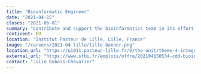 ```yaml
---
title: "Bioinformatic Engineer"
date: "2021-04-15"
closes: "2021-06-01"
summary: "Contribute and support the bioinformatics team in its effort to develop bioinformatic tools and procedures allowing to provide manageable information to biologists."
continent: EU
location: "Institut Pasteur de Lille, Lille, France"
image: "/careers/2021-04-lille/lille-banner.png"
location_url: "https://u1011.pasteur-lille.fr/5/the-unit/theme-4-integrated-molecular-analysis-of-gene-expression-in-liver-diseases/"
external_url: "https://www.sfbi.fr/emplois/offre/202104150534-cdd-bioinformatic-engineer"
contact: "Julie Dubois-Chevalier"
---
```

